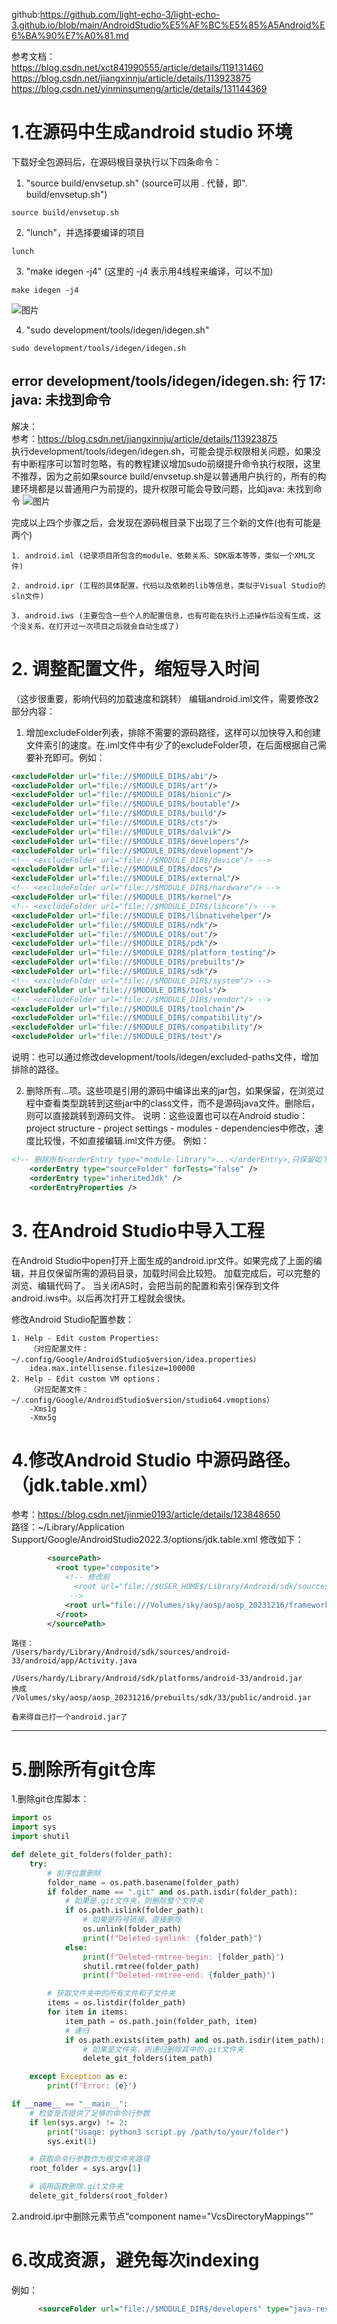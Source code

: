 github:https://github.com/light-echo-3/light-echo-3.github.io/blob/main/AndroidStudio%E5%AF%BC%E5%85%A5Android%E6%BA%90%E7%A0%81.md

参考文档：  
https://blog.csdn.net/xct841990555/article/details/119131460  
https://blog.csdn.net/jiangxinnju/article/details/113923875  
https://blog.csdn.net/yinminsumeng/article/details/131144369

# 1.在源码中生成android studio 环境

下载好全包源码后，在源码根目录执行以下四条命令：

1. "source build/envsetup.sh" (source可以用 . 代替，即". build/envsetup.sh")
```shell
source build/envsetup.sh
```
2. "lunch"，并选择要编译的项目
```shell
lunch
```

3. "make idegen -j4" (这里的 -j4 表示用4线程来编译，可以不加)
```shell
make idegen -j4
```
![图片](../img_android_system_debug/idegen_success.jpeg)




4. "sudo development/tools/idegen/idegen.sh"
```shell   
sudo development/tools/idegen/idegen.sh
```
## error development/tools/idegen/idegen.sh: 行 17: java: 未找到命令
解决：  
参考：https://blog.csdn.net/jiangxinnju/article/details/113923875  
执行development/tools/idegen/idegen.sh，可能会提示权限相关问题，如果没有中断程序可以暂时忽略，有的教程建议增加sudo前缀提升命令执行权限，这里不推荐，因为之前如果source build/envsetup.sh是以普通用户执行的，所有的构建环境都是以普通用户为前提的，提升权限可能会导致问题，比如java: 未找到命令
![图片](../img_android_system_debug/error1.jpeg)


完成以上四个步骤之后，会发现在源码根目录下出现了三个新的文件(也有可能是两个)
```
1. android.iml (记录项目所包含的module、依赖关系、SDK版本等等，类似一个XML文件)

2. android.ipr (工程的具体配置，代码以及依赖的lib等信息，类似于Visual Studio的sln文件)

3. android.iws (主要包含一些个人的配置信息，也有可能在执行上述操作后没有生成，这个没关系，在打开过一次项目之后就会自动生成了)

```



# 2. 调整配置文件，缩短导入时间
（这步很重要，影响代码的加载速度和跳转）
编辑android.iml文件，需要修改2部分内容：

1. 增加excludeFolder列表，排除不需要的源码路径，这样可以加快导入和创建文件索引的速度。在.iml文件中有少了的excludeFolder项，在后面根据自己需要补充即可。例如：

```XML
<excludeFolder url="file://$MODULE_DIR$/abi"/>
<excludeFolder url="file://$MODULE_DIR$/art"/>
<excludeFolder url="file://$MODULE_DIR$/bionic"/>
<excludeFolder url="file://$MODULE_DIR$/bootable"/>
<excludeFolder url="file://$MODULE_DIR$/build"/>
<excludeFolder url="file://$MODULE_DIR$/cts"/>
<excludeFolder url="file://$MODULE_DIR$/dalvik"/>
<excludeFolder url="file://$MODULE_DIR$/developers"/>
<excludeFolder url="file://$MODULE_DIR$/development"/>
<!-- <excludeFolder url="file://$MODULE_DIR$/device"/> -->
<excludeFolder url="file://$MODULE_DIR$/docs"/>
<excludeFolder url="file://$MODULE_DIR$/external"/>
<!-- <excludeFolder url="file://$MODULE_DIR$/hardware"/> -->
<excludeFolder url="file://$MODULE_DIR$/kernel"/>
<!-- <excludeFolder url="file://$MODULE_DIR$/libcore"/> -->
<excludeFolder url="file://$MODULE_DIR$/libnativehelper"/>
<excludeFolder url="file://$MODULE_DIR$/ndk"/>
<excludeFolder url="file://$MODULE_DIR$/out"/>
<excludeFolder url="file://$MODULE_DIR$/pdk"/>
<excludeFolder url="file://$MODULE_DIR$/platform_testing"/>
<excludeFolder url="file://$MODULE_DIR$/prebuilts"/>
<excludeFolder url="file://$MODULE_DIR$/sdk"/>
<!-- <excludeFolder url="file://$MODULE_DIR$/system"/> -->
<excludeFolder url="file://$MODULE_DIR$/tools"/>
<!-- <excludeFolder url="file://$MODULE_DIR$/vendor"/> -->
<excludeFolder url="file://$MODULE_DIR$/toolchain"/>
<excludeFolder url="file://$MODULE_DIR$/compatibility"/>
<excludeFolder url="file://$MODULE_DIR$/compatibility"/>
<excludeFolder url="file://$MODULE_DIR$/test"/>

```

说明：也可以通过修改development/tools/idegen/excluded-paths文件，增加排除的路径。


2. 删除所有<orderEntry type="module-library">...</orderEntry>项。这些项是引用的源码中编译出来的jar包，如果保留，在浏览过程中查看类型跳转到这些jar中的class文件，而不是源码java文件。删除后，则可以直接跳转到源码文件。
说明：这些设置也可以在Android studio：project structure - project settings - modules - dependencies中修改，速度比较慢，不如直接编辑.iml文件方便。
例如：

```XML
<!-- 删除所有<orderEntry type="module-library">...</orderEntry>,只保留如下配置-->
    <orderEntry type="sourceFolder" forTests="false" />
    <orderEntry type="inheritedJdk" />
    <orderEntryProperties />

```


# 3. 在Android Studio中导入工程
在Android Studio中open打开上面生成的android.ipr文件。如果完成了上面的编辑，并且仅保留所需的源码目录，加载时间会比较短。
加载完成后，可以完整的浏览、编辑代码了。
当关闭AS时，会把当前的配置和索引保存到文件android.iws中。以后再次打开工程就会很快。

修改Android Studio配置参数：


```
1. Help - Edit custom Properties:  
	（对应配置文件：~/.config/Google/AndroidStudio$version/idea.properties）
	idea.max.intellisense.filesize=100000
2. Help - Edit custom VM options：
	（对应配置文件：~/.config/Google/AndroidStudio$version/studio64.vmoptions）
	-Xms1g
	-Xmx5g

```


# 4.修改Android Studio 中源码路径。（jdk.table.xml）
参考：https://blog.csdn.net/jinmie0193/article/details/123848650  
路径：~/Library/Application Support/Google/AndroidStudio2022.3/options/jdk.table.xml
修改如下：
```XML
        <sourcePath>
          <root type="composite">
            <!-- 修改前
              <root url="file://$USER_HOME$/Library/Android/sdk/sources/android-33" type="simple" />
             -->
            <root url="file:///Volumes/sky/aosp/aosp_20231216/frameworks/base/core/java" type="simple" />
          </root>
        </sourcePath>
```

```test
路径：
/Users/hardy/Library/Android/sdk/sources/android-33/android/app/Activity.java

/Users/hardy/Library/Android/sdk/platforms/android-33/android.jar
换成
/Volumes/sky/aosp/aosp_20231216/prebuilts/sdk/33/public/android.jar

看来得自己打一个android.jar了

```


---------------
# 5.删除所有git仓库


1.删除git仓库脚本：

```python
import os
import sys
import shutil

def delete_git_folders(folder_path):
    try:
        # 前序位置删除
        folder_name = os.path.basename(folder_path)
        if folder_name == ".git" and os.path.isdir(folder_path):
            # 如果是.git文件夹，则删除整个文件夹
            if os.path.islink(folder_path):
                # 如果是符号链接，直接删除
                os.unlink(folder_path)
                print(f"Deleted-symlink: {folder_path}")
            else:
                print(f"Deleted-rmtree-begin: {folder_path}")
                shutil.rmtree(folder_path)
                print(f"Deleted-rmtree-end: {folder_path}")

        # 获取文件夹中的所有文件和子文件夹
        items = os.listdir(folder_path)
        for item in items:
            item_path = os.path.join(folder_path, item)
            # 递归
            if os.path.exists(item_path) and os.path.isdir(item_path):
                # 如果是文件夹，则递归删除其中的.git文件夹
                delete_git_folders(item_path)

    except Exception as e:
        print(f"Error: {e}")

if __name__ == "__main__":
    # 检查是否提供了足够的命令行参数
    if len(sys.argv) != 2:
        print("Usage: python3 script.py /path/to/your/folder")
        sys.exit(1)

    # 获取命令行参数作为根文件夹路径
    root_folder = sys.argv[1]

    # 调用函数删除.git文件夹
    delete_git_folders(root_folder)

```

2.android.ipr中删除元素节点“component name="VcsDirectoryMappings"”



# 6.改成资源，避免每次indexing
例如：
```xml
      <sourceFolder url="file://$MODULE_DIR$/developers" type="java-resource" />

```


